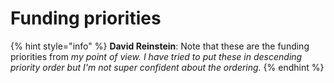 # Funding priorities

{% hint style="info" %}
**David Reinstein**: Note that these are the funding priorities from _my point of view.  I have tried to put these in descending priority order but I'm not super confident about the ordering._
{% endhint %}

